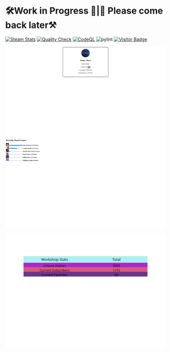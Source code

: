 # 🛠️Work in Progress 🚧|🚧 Please come back later⚒️
[![Steam Stats](https://github.com/Nicconike/Steam-Stats/actions/workflows/steam-stats.yml/badge.svg)](https://github.com/Nicconike/Steam-Stats/actions/workflows/steam-stats.yml)
[![Quality Check](https://github.com/Nicconike/Steam-Stats/actions/workflows/quality-check.yml/badge.svg)](https://github.com/Nicconike/Steam-Stats/actions/workflows/quality-check.yml)
[![CodeQL](https://github.com/Nicconike/Steam-Stats/actions/workflows/github-code-scanning/codeql/badge.svg?branch=master)](https://github.com/Nicconike/Steam-Stats/actions/workflows/github-code-scanning/codeql)
![pylint](https://img.shields.io/badge/PyLint-10.00-brightgreen?logo=python&logoColor=white)
[![Visitor Badge](https://badges.pufler.dev/visits/nicconike/steam-stats)](https://badges.pufler.dev)

<!-- Steam-Stats start -->
![Steam Summary](https://github.com/Nicconike/Steam-Stats/blob/master/assets/steam_summary.png)
![Steam Games Stats](https://github.com/Nicconike/Steam-Stats/blob/master/assets/recently_played_games.png)
<!-- Steam-Stats end -->

<!-- Steam-Workshop start -->
![Steam Workshop Stats](https://github.com/Nicconike/Steam-Stats/blob/master/assets/steam_workshop_stats.svg?sanitize=true)
<!-- Steam-Workshop end -->
